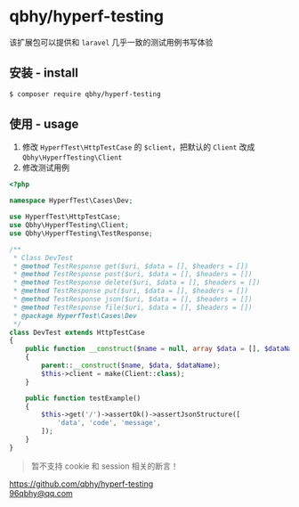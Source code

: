 # qbhy/hyperf-testing
该扩展包可以提供和 `laravel` 几乎一致的测试用例书写体验

## 安装 - install
```bash
$ composer require qbhy/hyperf-testing
```

## 使用 - usage
1. 修改 `HyperfTest\HttpTestCase` 的 `$client`，把默认的 `Client` 改成 `Qbhy\HyperfTesting\Client`
2. 修改测试用例
```php
<?php

namespace HyperfTest\Cases\Dev;

use HyperfTest\HttpTestCase;
use Qbhy\HyperfTesting\Client;
use Qbhy\HyperfTesting\TestResponse;

/**
 * Class DevTest
 * @method TestResponse get($uri, $data = [], $headers = [])
 * @method TestResponse post($uri, $data = [], $headers = [])
 * @method TestResponse delete($uri, $data = [], $headers = [])
 * @method TestResponse put($uri, $data = [], $headers = [])
 * @method TestResponse json($uri, $data = [], $headers = [])
 * @method TestResponse file($uri, $data = [], $headers = [])
 * @package HyperfTest\Cases\Dev
 */
class DevTest extends HttpTestCase
{
    public function __construct($name = null, array $data = [], $dataName = '')
    {
        parent::__construct($name, $data, $dataName);
        $this->client = make(Client::class);
    }

    public function testExample()
    {
        $this->get('/')->assertOk()->assertJsonStructure([
            'data', 'code', 'message',
        ]);
    }
}
```
> 暂不支持 cookie 和 session 相关的断言！

https://github.com/qbhy/hyperf-testing  
96qbhy@qq.com
